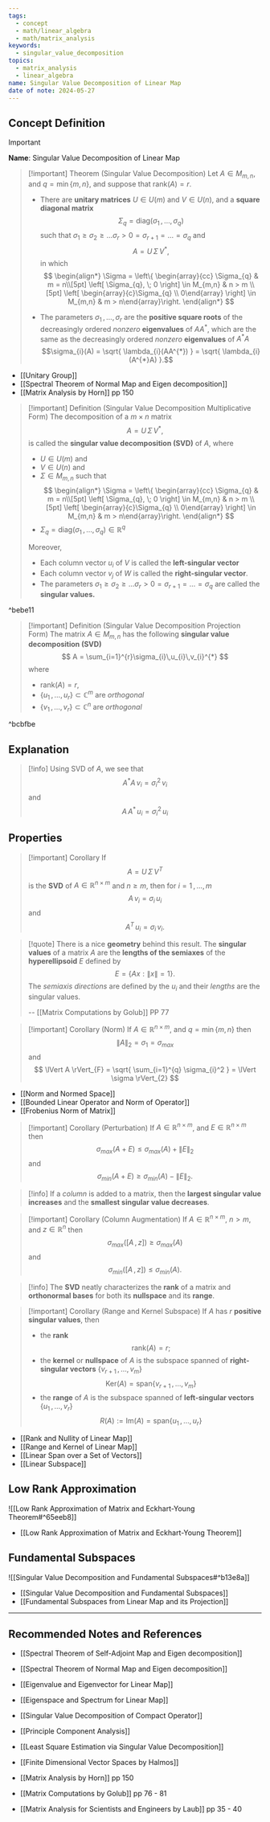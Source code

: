 ```yaml
---
tags:
  - concept
  - math/linear_algebra
  - math/matrix_analysis
keywords:
  - singular_value_decomposition
topics:
  - matrix_analysis
  - linear_algebra
name: Singular Value Decomposition of Linear Map
date of note: 2024-05-27
---
```


## Concept Definition

>[!important]
>**Name**: Singular Value Decomposition of Linear Map

>[!important] Theorem (Singular Value Decomposition)
>Let $A \in M_{m,n}$, and $q= \min\left\{ m, n \right\}$, and suppose that $\text{rank}(A) = r.$
>- There are **unitary matrices** $U \in U(m)$ and $V\in U(n)$, and a **square diagonal matrix** $$\Sigma_{q} = \text{diag}(\sigma_{1} \,{,}\ldots{,}\,\sigma_{q})$$ such that $\sigma_{1} \ge \sigma_{2} \ge \ldots \sigma_{r} >0 = \sigma_{r+1} =  \ldots = \sigma_{q}$ and $$A = U \,\Sigma\,V^{*},$$ in which 
>  $$
>  \begin{align*}
>  \Sigma = \left\{ \begin{array}{cc} \Sigma_{q} & m = n\\[5pt] \left[ \Sigma_{q}, \; 0 \right] \in M_{m,n} & n > m \\[5pt] \left[ \begin{array}{c}\Sigma_{q} \\ 0\end{array} \right] \in M_{m,n} & m > n\end{array}\right.
>  \end{align*}
> $$
>
>- The parameters $\sigma_{1} \,{,}\ldots{,}\,\sigma_{r}$ are the **positive square roots** of the decreasingly ordered *nonzero* **eigenvalues** of $AA^{*}$, which are the same as the decreasingly ordered *nonzero* **eigenvalues** of $A^{*}A$ $$\sigma_{i}(A) = \sqrt{ \lambda_{i}(AA^{*}) } = \sqrt{ \lambda_{i}(A^{*}A) }.$$

- [[Unitary Group]]
- [[Spectral Theorem of Normal Map and Eigen decomposition]]
- [[Matrix Analysis by Horn]] pp 150

>[!important] Definition (Singular Value Decomposition Multiplicative Form)
>The decomposition of a $m\times n$ matrix $$A = U \,\Sigma\,V^{*},$$ is called the **singular value decomposition (SVD)** of $A$, where 
>- $U\in U(m)$ and 
>- $V\in U(n)$ and
>- $\Sigma\in M_{m,n}$ such that 
>$$
>  \begin{align*}
>  \Sigma = \left\{ \begin{array}{cc} \Sigma_{q} & m = n\\[5pt] \left[ \Sigma_{q}, \; 0 \right] \in M_{m,n} & n > m \\[5pt] \left[ \begin{array}{c}\Sigma_{q} \\ 0\end{array} \right] \in M_{m,n} & m > n\end{array}\right.
>  \end{align*}
>$$
>- $\Sigma_{q} = \text{diag}(\sigma_{1} \,{,}\ldots{,}\,\sigma_{q}) \in \mathbb{R}^{q}$
>
>
>Moreover, 
>- Each column vector $u_{i}$ of $V$ is called the **left-singular vector**
>- Each column vector $v_{j}$ of $W$ is called the **right-singular vector**.
>- The parameters $\sigma_{1} \ge \sigma_{2} \ge \ldots \sigma_{r} >0 = \sigma_{r+1} =  \ldots = \sigma_{q}$  are called the **singular values.**

^bebe11

>[!important] Definition (Singular Value Decomposition Projection Form)
>The matrix $A\in M_{m,n}$ has the following **singular value decomposition (SVD)**
>$$
>A = \sum_{i=1}^{r}\sigma_{i}\,u_{i}\,v_{i}^{*}
>$$ 
>where 
>- $\text{rank}(A) = r$,  
>- $\left\{ u_{1} \,{,}\ldots{,}\, u_{r} \right\} \subset \mathbb{C}^{m}$ are *orthogonal*
>-  $\left\{ v_{1} \,{,}\ldots{,}\, v_{r} \right\} \subset \mathbb{C}^{n}$ are *orthogonal*

^bcbfbe

## Explanation

>[!info]
>Using SVD of $A$, we see that
>$$
>A^{*}A\,v_{i} = \sigma_{i}^2\, v_{i}
>$$
>and
>$$
>A\,A^{*}\,u_{i} = \sigma_{i}^2\, u_{i}
>$$

## Properties

>[!important] Corollary
>If $$A = U\,\Sigma\,V^{T}$$ is the **SVD** of $A\in \mathbb{R}^{n\times m}$ and $n \ge m$, then for $i=1 \,{,}\ldots{,}\,m$
>$$
>A\,v_{i} = \sigma_{i}\,u_{i}
>$$
>and
>$$
>A^{T}\,u_{i} = \sigma_{i}\,v_{i}.
>$$

>[!quote]
>There is a nice **geometry** behind this result. The **singular values** of a matrix $A$ are the **lengths of the semiaxes** of the **hyperellipsoid** $E$ defined by $$E = \{ Ax: \lVert x \rVert = 1 \}.$$ The *semiaxis directions* are defined by the $u_{i}$ and their *lengths* are the singular values.
>
>-- [[Matrix Computations by Golub]] PP 77

>[!important] Corollary (Norm)
>If $A\in \mathbb{R}^{n\times m}$,  and $q= \min\left\{ m, n \right\}$  then 
>$$
>\lVert A \rVert_{2} = \sigma_{1} = \sigma_{max} 
>$$
>and
>$$
>\lVert A \rVert_{F} = \sqrt{ \sum_{i=1}^{q} \sigma_{i}^2 } = \lVert \sigma \rVert_{2} 
>$$

- [[Norm and Normed Space]]
- [[Bounded Linear Operator and Norm of Operator]]
- [[Frobenius Norm of Matrix]]

>[!important] Corollary (Perturbation)
>If $A\in \mathbb{R}^{n\times m}$,  and $E\in \mathbb{R}^{n\times m}$  then 
>$$
>\sigma_{max}\left( A + E \right) \le \sigma_{max}\left( A \right) + \lVert E \rVert_{2} 
>$$
>and
>$$
>\sigma_{min}\left( A + E \right) \ge \sigma_{min}\left( A \right) - \lVert E \rVert_{2}. 
>$$

>[!info]
>If a *column* is added to a matrix, then the **largest singular value increases** and the **smallest singular value decreases**.

>[!important] Corollary (Column Augmentation)
>If $A\in \mathbb{R}^{n\times m}$,  $n > m$, and $z \in \mathbb{R}^{n}$  then 
>$$
>\sigma_{max}\left( \left[ A\,,\, z \right]   \right) \ge \sigma_{max}\left( A \right)
>$$
>and
>$$
>\sigma_{min}\left(  \left[ A\,,\, z \right]   \right) \le \sigma_{min}\left( A \right). 
>$$

>[!info]
>The **SVD** neatly characterizes the **rank** of a matrix and **orthonormal bases** for both its **nullspace** and its **range**.

>[!important] Corollary (Range and Kernel Subspace)
>If $A$ has $r$ **positive singular values**, then
>- the **rank** $$\text{rank}(A) = r;$$
>- the **kernel** or **nullspace** of $A$ is the subspace spanned of **right-singular vectors** $\left\{ v_{r+1} \,{,}\ldots{,}\, v_{m} \right\}$  $$\text{Ker}(A) = \text{span}\left\{ v_{r+1} \,{,}\ldots{,}\, v_{m} \right\}$$
>- the **range** of $A$ is the subspace  spanned of **left-singular vectors** $\left\{ u_{1} \,{,}\ldots{,}\, v_{r} \right\}$ $$R(A) := \text{Im}(A) = \text{span}\left\{ u_{1} \,{,}\ldots{,}\, u_{r} \right\}$$


- [[Rank and Nullity of Linear Map]]
- [[Range and Kernel of Linear Map]]
- [[Linear Span over a Set of Vectors]]
- [[Linear Subspace]]

## Low Rank Approximation

![[Low Rank Approximation of Matrix and Eckhart-Young Theorem#^65eeb8]]

- [[Low Rank Approximation of Matrix and Eckhart-Young Theorem]]

## Fundamental Subspaces

![[Singular Value Decomposition and Fundamental Subspaces#^b13e8a]]

- [[Singular Value Decomposition and Fundamental Subspaces]]
- [[Fundamental Subspaces from Linear Map and its Projection]]



-----------
##  Recommended Notes and References


- [[Spectral Theorem of Self-Adjoint Map and Eigen decomposition]]
- [[Spectral Theorem of Normal Map and Eigen decomposition]]
- [[Eigenvalue and Eigenvector for Linear Map]]
- [[Eigenspace and Spectrum for Linear Map]]

- [[Singular Value Decomposition of Compact Operator]]

- [[Principle Component Analysis]]
- [[Least Square Estimation via Singular Value Decomposition]]

- [[Finite Dimensional Vector Spaces by Halmos]]
- [[Matrix Analysis by Horn]] pp 150
- [[Matrix Computations by Golub]] pp 76 - 81
- [[Matrix Analysis for Scientists and Engineers by Laub]] pp 35 - 40